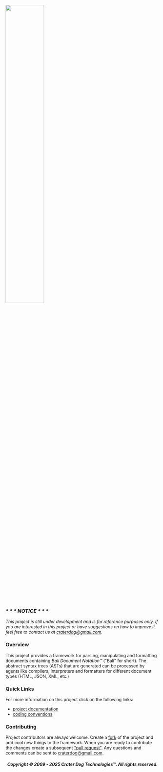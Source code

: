 <img src="https://craterdog.com/images/CraterDog.png" width="50%">

### _\* \* \* NOTICE \* \* \*_
_This project is still under development and is for reference purposes only. If
you are interested in this project or have suggestions on how to improve it feel
free to contact us at [craterdog@gmail.com](mailto:craterdog@gmail.com)._

### Overview
This project provides a framework for parsing, manipulating and formatting
documents containing _Bali Document Notation™_ ("Bali" for short). The abstract
syntax trees (ASTs) that are generated can be processed by agents like compilers,
interpreters and formatters for different document types (HTML, JSON, XML, etc.)

### Quick Links
For more information on this project click on the following links:
 * [project documentation](https://github.com/bali-nebula/go-document-notation/wiki)
 * [coding conventions](https://github.com/craterdog/go-development-tools/wiki/Coding-Conventions)

### Contributing
Project contributors are always welcome. Create a
[fork](https://github.com/bali-nebula/go-document-notation) of the project and add cool
new things to the framework. When you are ready to contribute the changes create a subsequent
["pull request"](https://help.github.com/articles/about-pull-requests/). Any questions and
comments can be sent to [craterdog@gmail.com](mailto:craterdog@gmail.com).

<H5 align="center"> Copyright © 2009 - 2025  Crater Dog Technologies™. All rights reserved. </H5>
